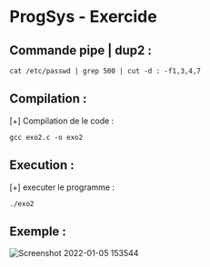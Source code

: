 # ProgSys - Exercide

## Commande pipe | dup2 :

```
cat /etc/passwd | grep 500 | cut -d : -f1,3,4,7
```

## Compilation :

[+] Compilation de le code :</br>
```
gcc exo2.c -o exo2
```
## Execution :

[+] executer le programme :</br>

```
./exo2 
```

## Exemple : 

![Screenshot 2022-01-05 153544](https://user-images.githubusercontent.com/65505262/148235780-63f79736-6540-4c9f-a818-134dbe0e9caa.png)

